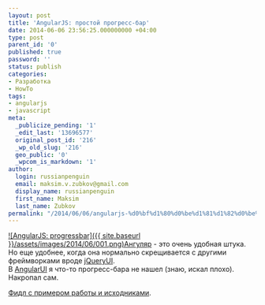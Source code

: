 ```yaml
---
layout: post
title: 'AngularJS: простой прогресс-бар'
date: 2014-06-06 23:56:25.000000000 +04:00
type: post
parent_id: '0'
published: true
password: ''
status: publish
categories:
- Разработка
- HowTo
tags:
- angularjs
- javascript
meta:
  _publicize_pending: '1'
  _edit_last: '13696577'
  original_post_id: '216'
  _wp_old_slug: '216'
  geo_public: '0'
  _wpcom_is_markdown: '1'
author:
  login: russianpenguin
  email: maksim.v.zubkov@gmail.com
  display_name: russianpenguin
  first_name: Maksim
  last_name: Zubkov
permalink: "/2014/06/06/angularjs-%d0%bf%d1%80%d0%be%d1%81%d1%82%d0%be%d0%b9-%d0%bf%d1%80%d0%be%d0%b3%d1%80%d0%b5%d1%81%d1%81-%d0%b1%d0%b0%d1%80/"
---
```

[![AngularJS: progressbar]({{ site.baseurl }}/assets/images/2014/06/001.png)](http://russianpenguin.files.wordpress.com/2014/06/001.png)[Ангуляр](https://angularjs.org/ "angularjs") - это очень удобная штука. Но еще удобнее, когда она нормально скрещивается с другими фреймворками вроде [jQueryUI](http://jqueryui.com/ "jQueryUI").  
В [AngularUI](https://github.com/angular-ui "AngularUI bindings") я что-то прогресс-бара не нашел (знаю, искал плохо). Накропал сам.

[Фидл с примером работы и исходниками](http://jsfiddle.net/russianpenguin/A2CV5/ "AngularJS: progress bar with jQueryUI").

